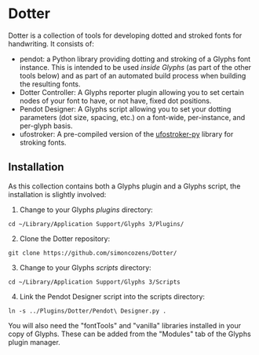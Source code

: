 # Dotter

Dotter is a collection of tools for developing dotted and stroked fonts for handwriting. It consists of:

* pendot: a Python library providing dotting and stroking of a Glyphs font instance. This is intended to be used *inside Glyphs* (as part of the other tools below) and as part of an automated build process when building the resulting fonts.
* Dotter Controller: A Glyphs reporter plugin allowing you to set certain nodes of your font to have, or not have, fixed dot positions.
* Pendot Designer: A Glyphs script allowing you to set your dotting parameters (dot size, spacing, etc.) on a font-wide, per-instance, and per-glyph basis.
* ufostroker: A pre-compiled version of the [ufostroker-py](https://github.com/simoncozens/ufostroker-py) library for stroking fonts.

## Installation

As this collection contains both a Glyphs plugin and a Glyphs script, the installation is slightly involved:

1. Change to your Glyphs *plugins* directory:

```
cd ~/Library/Application Support/Glyphs 3/Plugins/
```

2. Clone the Dotter repository:

```
git clone https://github.com/simoncozens/Dotter/
```

3. Change to your Glyphs *scripts* directory:

```
cd ~/Library/Application Support/Glyphs 3/Scripts
```

4. Link the Pendot Designer script into the scripts directory:

```
ln -s ../Plugins/Dotter/Pendot\ Designer.py .
```

You will also need the "fontTools" and "vanilla" libraries installed in your copy of Glyphs. These can be added from the "Modules" tab of the Glyphs plugin manager.
